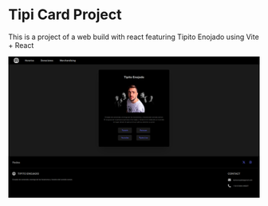 # Tipi Card Project

This is a project of a web build with react featuring Tipito Enojado using Vite + React

![](https://raw.githubusercontent.com/Peque29/Tipito-Card/main/readme-image.png)
